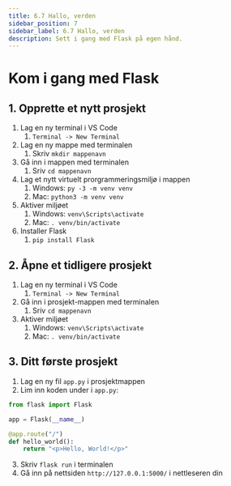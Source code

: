 ```yaml
---
title: 6.7 Hallo, verden
sidebar_position: 7
sidebar_label: 6.7 Hallo, verden
description: Sett i gang med Flask på egen hånd.
---
```


# Kom i gang med Flask

## 1. Opprette et nytt prosjekt

1. Lag en ny terminal i VS Code
   1. `Terminal -> New Terminal`
2. Lag en ny mappe med terminalen
   1. Skriv  `mkdir mappenavn`
3. Gå inn i mappen med terminalen
   1. Sriv `cd mappenavn`
4. Lag et nytt virtuelt prorgrammeringsmiljø i mappen
   1. Windows: `py -3 -m venv venv`
   2. Mac: `python3 -m venv venv`
5. Aktiver miljøet
   1. Windows: `venv\Scripts\activate`
   2. Mac: `. venv/bin/activate`
6. Installer Flask
   1. `pip install Flask`

## 2. Åpne et tidligere prosjekt

1. Lag en ny terminal i VS Code
   1. `Terminal -> New Terminal`
2. Gå inn i prosjekt-mappen med terminalen
   1. Sriv `cd mappenavn`
3. Aktiver miljøet
   1. Windows: `venv\Scripts\activate`
   2. Mac: `. venv/bin/activate`

## 3. Ditt første prosjekt

1. Lag en ny fil `app.py` i prosjektmappen
2. Lim inn koden under i `app.py`:

```python
from flask import Flask

app = Flask(__name__)

@app.route("/")
def hello_world():
    return "<p>Hello, World!</p>"

```

3. Skriv `flask run` i terminalen
4. Gå inn på nettsiden `http://127.0.0.1:5000/` i nettleseren din
